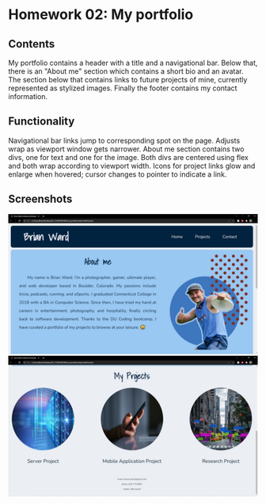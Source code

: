 # Homework 02: My portfolio

## Contents
My portfolio contains a header with a title and a navigational bar. Below that, there is an "About me" section which contains a short bio and an avatar. The section below that contains links to future projects of mine, currently represented as stylized images. Finally the footer contains my contact information.

## Functionality
Navigational bar links jump to corresponding spot on the page. Adjusts wrap as viewport window gets narrower. About me section contains two divs, one for text and one for the image. Both divs are centered using flex and both wrap according to viewport width. Icons for project links glow and enlarge when hovered; cursor changes to pointer to indicate a link.

## Screenshots
![portfolio-top](./assets/images/sc-top.jpg)
![portfolio-bottom](./assets/images/sc-bottom.jpg)